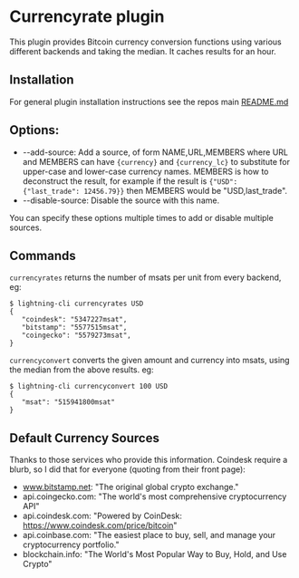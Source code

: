 # Currencyrate plugin

This plugin provides Bitcoin currency conversion functions using various
different backends and taking the median. It caches results for an hour.

## Installation

For general plugin installation instructions see the repos main
[README.md](https://github.com/lightningd/plugins/blob/master/README.md#Installation)

## Options:

* --add-source: Add a source, of form NAME,URL,MEMBERS where URL and MEMBERS
  can have `{currency}` and `{currency_lc}` to substitute for upper-case and
  lower-case currency names.  MEMBERS is how to deconstruct the result, for
  example if the result is `{"USD": {"last_trade": 12456.79}}` then MEMBERS
  would be "USD,last_trade".
* --disable-source: Disable the source with this name.

You can specify these options multiple times to add or disable multiple sources.

## Commands

`currencyrates` returns the number of msats per unit from every backend, eg:

```
$ lightning-cli currencyrates USD
{
   "coindesk": "5347227msat",
   "bitstamp": "5577515msat",
   "coingecko": "5579273msat",
}
```

`currencyconvert` converts the given amount and currency into msats, using the
median from the above results. eg:

```
$ lightning-cli currencyconvert 100 USD
{
   "msat": "515941800msat"
}
```

## Default Currency Sources

Thanks to those services who provide this information.  Coindesk require
a blurb, so I did that for everyone (quoting from their front page):

* www.bitstamp.net: "The original global crypto exchange."
* api.coingecko.com: "The world's most comprehensive cryptocurrency API"
* api.coindesk.com: "Powered by CoinDesk: https://www.coindesk.com/price/bitcoin"
* api.coinbase.com: "The easiest place to buy, sell, and manage your cryptocurrency portfolio."
* blockchain.info: "The World's Most Popular Way to Buy, Hold, and Use Crypto"
